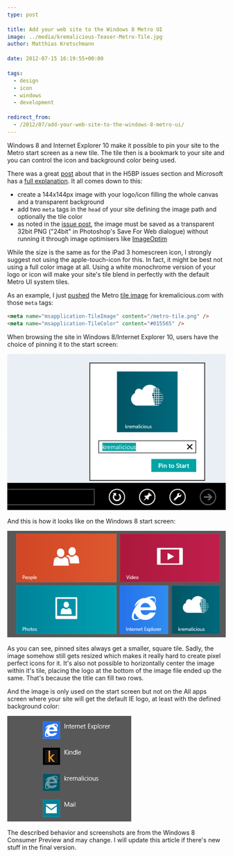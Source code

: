 ```yaml
---
type: post

title: Add your web site to the Windows 8 Metro UI
image: ../media/kremalicious-Teaser-Metro-Tile.jpg
author: Matthias Kretschmann

date: 2012-07-15 16:19:55+00:00

tags:
  - design
  - icon
  - windows
  - development

redirect_from:
  - /2012/07/add-your-web-site-to-the-windows-8-metro-ui/
---
```


Windows 8 and Internet Explorer 10 make it possible to pin your site to the Metro start screen as a new tile. The tile then is a bookmark to your site and you can control the icon and background color being used.

There was a great [post](https://github.com/h5bp/html5-boilerplate/issues/1136) about that in the H5BP issues section and Microsoft has a [full explanation](https://blogs.msdn.com/b/ie/archive/2012/06/08/high-quality-visuals-for-pinned-sites-in-windows-8.aspx). It all comes down to this:

- create a 144x144px image with your logo/icon filling the whole canvas and a transparent background
- add two `meta` tags in the `head` of your site defining the image path and optionally the tile color
- as noted in the [issue post](https://github.com/h5bp/html5-boilerplate/issues/1136), the image must be saved as a transparent 32bit PNG ("24bit" in Photoshop's Save For Web dialogue) without running it through image optimisers like [ImageOptim](http://imageoptim.com)

While the size is the same as for the iPad 3 homescreen icon, I strongly suggest not using the apple-touch-icon for this. In fact, it might be best not using a full color image at all. Using a white monochrome version of your logo or icon will make your site's tile blend in perfectly with the default Metro UI system tiles.

As an example, I just [pushed](https://github.com/kremalicious/kremalicious2/commit/4c7e215f4abecde4385028767b633be1278f277e) the Metro [tile image](/metro-tile.png) for kremalicious.com with those `meta` tags:

```html
<meta name="msapplication-TileImage" content="/metro-tile.png" />
<meta name="msapplication-TileColor" content="#015565" />
```

When browsing the site in Windows 8/Internet Explorer 10, users have the choice of pinning it to the start screen:

![Windows-8-Metro-tile](../media/Windows-8-Metro-tile-kremalicious.png)

And this is how it looks like on the Windows 8 start screen:

![Windows-8-Metro-tile-kremalicious-in-action](../media/Windows-8-Metro-tile-kremalicious-in-action.png)

As you can see, pinned sites always get a smaller, square tile. Sadly, the image somehow still gets resized which makes it really hard to create pixel perfect icons for it. It's also not possible to horizontally center the image within it's tile, placing the logo at the bottom of the image file ended up the same. That's because the title can fill two rows.

And the image is only used on the start screen but not on the All apps screen where your site will get the default IE logo, at least with the defined background color:

![Windows-8-Metro-tile-kremalicious-all-apps](../media/Windows-8-Metro-tile-kremalicious-all-apps.png)

The described behavior and screenshots are from the Windows 8 Consumer Preview and may change. I will update this article if there's new stuff in the final version.
